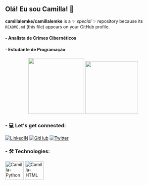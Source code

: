 ## Olá! Eu sou Camilla! 🐅

**camillalemke/camillalemke** is a ✨ _special_ ✨ repository because its `README.md` (this file) appears on your GitHub profile.

#### - Analista de Crimes Cibernéticos 
#### - Estudante de Programação


<div align="center">
  <img height="180em" src="https://github-readme-stats.vercel.app/api?username=camillalemke&show_icons=true&theme=tokyonight&include_all_commits=true&count_private=true"/>
  <img height="170em" src="https://github-readme-stats.vercel.app/api/top-langs/?username=camillalemke&layout=compact&langs_count=7&theme=synthwave"/>
</div>


  ### - 💻 Let's get connected:

  [![LinkedIN](https://img.shields.io/badge/LinkedIn-0077B5?style=for-the-badge&logo=linkedin&logoColor=white)](https://www.linkedin.com/in/camilla-santana-b728312a4/)
  [![GitHub](https://img.shields.io/badge/GitHub-100000?style=for-the-badge&logo=github&logoColor=white)](https://github.com/camillalemke)
  [![Twitter](https://img.shields.io/badge/Twitter-1DA1F2?style=for-the-badge&logo=twitter&logoColor=white)](https://twitter.com/camillemke)

  ### - 🛠️ Technologies: 
  <div> 
  <img align="centeer" alt="Camilla-Python" height="60" widht="70" src="https://cdn.jsdelivr.net/gh/devicons/devicon@latest/icons/python/python-original.svg"/>
  <img align="centeer" alt="Camilla-HTML" height="60" widht="70"   src="https://cdn.jsdelivr.net/gh/devicons/devicon@latest/icons/html5/html5-original.svg"/>
          
                             
 </div>

  
  
                                                                                                      




  

 

  






